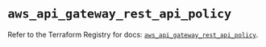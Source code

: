 # `aws_api_gateway_rest_api_policy`

Refer to the Terraform Registry for docs: [`aws_api_gateway_rest_api_policy`](https://registry.terraform.io/providers/hashicorp/aws/5.56.1/docs/resources/api_gateway_rest_api_policy).
